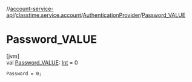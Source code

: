 //[account-service-api](../../../index.md)/[classtime.service.account](../index.md)/[AuthenticationProvider](index.md)/[Password_VALUE](-password_-v-a-l-u-e.md)

# Password_VALUE

[jvm]\
val [Password_VALUE](-password_-v-a-l-u-e.md): [Int](https://kotlinlang.org/api/latest/jvm/stdlib/kotlin/-int/index.html) = 0

`Password = 0;`
